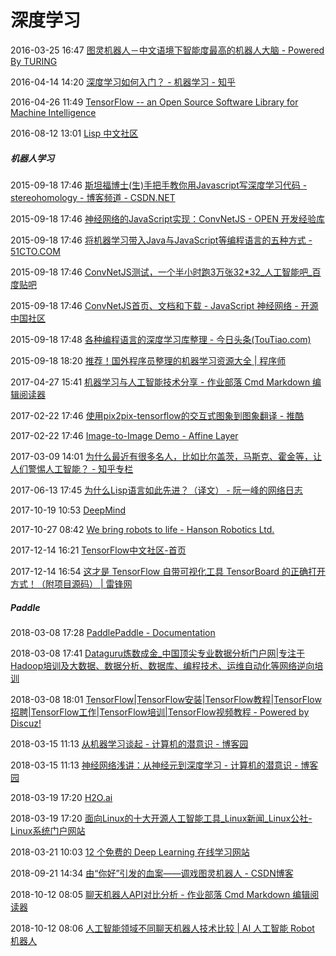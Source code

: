 # 深度学习

2016-03-25 16:47 [图灵机器人－中文语境下智能度最高的机器人大脑 - Powered By TURING](http://www.tuling123.com/)

2016-04-14 14:20 [深度学习如何入门？ - 机器学习 - 知乎](http://www.zhihu.com/question/26006703)

2016-04-26 11:49 [TensorFlow -- an Open Source Software Library for Machine Intelligence](https://www.tensorflow.org/)

2016-08-12 13:01 [Lisp 中文社区](http://lisp.org.cn/)

#####  机器人学习 

2015-09-18 17:46 [斯坦福博士(生)手把手教你用Javascript写深度学习代码 - stereohomology - 博客频道 - CSDN.NET](http://blog.csdn.net/stereohomology/article/details/41116971)

2015-09-18 17:46 [神经网络的JavaScript实现：ConvNetJS - OPEN 开发经验库](http://www.open-open.com/lib/view/open1415288845621.html)

2015-09-18 17:46 [将机器学习带入Java与JavaScript等编程语言的五种方式 - 51CTO.COM](http://developer.51cto.com/art/201408/447493.htm)

2015-09-18 17:46 [ConvNetJS测试，一个半小时跑3万张32*32_人工智能吧_百度贴吧](http://tieba.baidu.com/p/3536134311)

2015-09-18 17:46 [ConvNetJS首页、文档和下载 - JavaScript 神经网络 - 开源中国社区](http://www.oschina.net/p/convnetjs)

2015-09-18 17:48 [各种编程语言的深度学习库整理 - 今日头条(TouTiao.com)](http://toutiao.com/a6194728826781483266/)

2015-09-18 18:20 [推荐！国外程序员整理的机器学习资源大全 | 程序师](http://www.techug.com/awesome-machine-learning)

2017-04-27 15:41 [机器学习与人工智能技术分享 - 作业部落 Cmd Markdown 编辑阅读器](https://www.zybuluo.com/vivounicorn/note/446479)



2017-02-22 17:46 [使用pix2pix-tensorflow的交互式图象到图象翻译 - 推酷](http://www.tuicool.com/articles/UNfeIzV)

2017-02-22 17:46 [Image-to-Image Demo - Affine Layer](http://affinelayer.com/pixsrv/index.html)

2017-03-09 14:01 [为什么最近有很多名人，比如比尔盖茨，马斯克、霍金等，让人们警惕人工智能？ - 知乎专栏](https://zhuanlan.zhihu.com/p/19950456)

2017-06-13 17:45 [为什么Lisp语言如此先进？（译文） - 阮一峰的网络日志](http://www.ruanyifeng.com/blog/2010/10/why_lisp_is_superior.html)

2017-10-19 10:53 [DeepMind](https://deepmind.com/)

2017-10-27 08:42 [We bring robots to life - Hanson Robotics Ltd.](http://www.hansonrobotics.com/)

2017-12-14 16:21 [TensorFlow中文社区-首页](http://www.tensorfly.cn/)

2017-12-14 16:54 [这才是 TensorFlow 自带可视化工具 TensorBoard 的正确打开方式！（附项目源码） | 雷锋网](https://www.leiphone.com/news/201704/PgRxGpwtFpSgJoAZ.html)

#####  Paddle 

2018-03-08 17:28 [PaddlePaddle - Documentation](http://www.paddlepaddle.org/docs/develop/documentation/zh/getstarted/index_cn.html)



2018-03-08 17:41 [Dataguru炼数成金_中国顶尖专业数据分析门户网|专注于Hadoop培训及大数据、数据分析、数据库、编程技术、运维自动化等网络逆向培训](http://www.dataguru.cn/)

2018-03-08 18:01 [TensorFlow|TensorFlow安装|TensorFlow教程|TensorFlow招聘|TensorFlow工作|TensorFlow培训|TensorFlow视频教程 - Powered by Discuz!](http://tensorflow123.com/forum.php)

2018-03-15 11:13 [从机器学习谈起 - 计算机的潜意识 - 博客园](http://www.cnblogs.com/subconscious/p/4107357.html)

2018-03-15 11:13 [神经网络浅讲：从神经元到深度学习 - 计算机的潜意识 - 博客园](http://www.cnblogs.com/subconscious/p/5058741.html)

2018-03-19 17:20 [H2O.ai](https://www.h2o.ai/)

2018-03-19 17:20 [面向Linux的十大开源人工智能工具_Linux新闻_Linux公社-Linux系统门户网站](https://www.linuxidc.com/Linux/2016-09/135564.htm)

2018-03-21 10:03 [12 个免费的 Deep Learning 在线学习网站](https://zhuanlan.zhihu.com/p/26501934)

2018-09-21 14:34 [由“你好”引发的血案——调戏图灵机器人 - CSDN博客](https://blog.csdn.net/chenfei0328/article/details/70738117)

2018-10-12 08:05 [聊天机器人API对比分析 - 作业部落 Cmd Markdown 编辑阅读器](https://www.zybuluo.com/liuhui0803/note/1134605)

2018-10-12 08:06 [人工智能领域不同聊天机器人技术比较 | AI 人工智能 Robot 机器人](http://www.dxai.com/2017/02/21/comparison-of-different-chat-robots-in-the-field-of-artificial-intelligence/)

